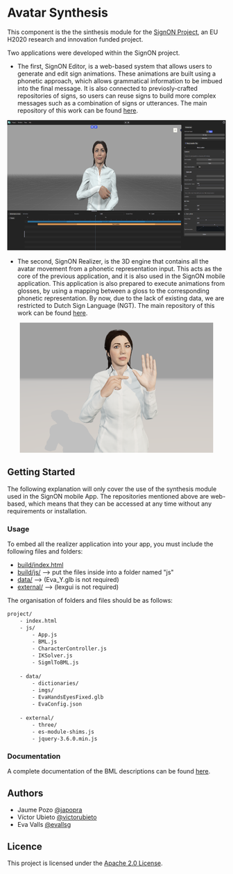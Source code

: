 # Avatar Synthesis

This component is the the sinthesis module for the [SignON Project](sign.on.website), an EU H2020 research and innovation funded project.

Two applications were developed within the SignON project.
- The first, SignON Editor, is a web-based system that allows users to generate and edit sign animations. These animations are built using a phonetic approach, which allows grammatical information to be imbued into the final message. It is also connected to previosly-crafted repositories of signs, so users can reuse signs to build more complex messages such as a combination of signs or utterances. The main repository of this work can be found [here](https://github.com/upf-gti/SignON-editor).

<p align="center"> <img src="./editor.png" height="300"> </p>

- The second, SignON Realizer, is the 3D engine that contains all the avatar movement from a phonetic representation input. This acts as the core of the previous application, and it is also used in the SignON mobile application. This application is also prepared to execute animations from glosses, by using a mapping between a gloss to the corresponding phonetic representation. By now, due to the lack of existing data, we are restricted to Dutch Sign Language (NGT). The main repository of this work can be found [here](https://github.com/upf-gti/SignON-realizer).

<p align="center"> <img src="./realizer.png" height="300"> </p>

## Getting Started
The following explanation will only cover the use of the synthesis module used in the SignON mobile App. The repositories mentioned above are web-based, which means that they can be accessed at any time without any requirements or installation. 

### Usage
To embed all the realizer application into your app, you must include the following files and folders:

- [build/index.html](index.html)
- [build/js/](js) --> put the files inside into a folder named "js"
- [data/](/data) --> (Eva_Y.glb is not required)
- [external/](/external) --> (lexgui is not required)

The organisation of folders and files should be as follows:

    project/
        - index.html
        - js/
            - App.js
            - BML.js
            - CharacterController.js
            - IKSolver.js
            - SigmlToBML.js

        - data/
            - dictionaries/
            - imgs/
            - EvaHandsEyesFixed.glb
            - EvaConfig.json

        - external/ 
            - three/
            - es-module-shims.js
            - jquery-3.6.0.min.js

### Documentation
A complete documentation of the BML descriptions can be found [here](https://github.com/upf-gti/SignON-realizer/blob/main/docs/InstructionsBML.md).

## Authors
- Jaume Pozo [@japopra](https://github.com/japopra)  
- Víctor Ubieto [@victorubieto](https://github.com/victorubieto)
- Eva Valls [@evallsg](https://github.com/evallsg)

## Licence
This project is licensed under the [Apache 2.0 License](https://opensource.org/licenses/MIT).
